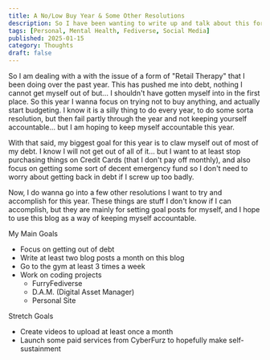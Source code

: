 ```yaml
---
title: A No/Low Buy Year & Some Other Resolutions
description: So I have been wanting to write up and talk about this for a while, I feel the need to talk about this because too much content is getting removed or kicked off of other platforms due to provider policy changes. By this I mean creators I...
tags: [Personal, Mental Health, Fediverse, Social Media]
published: 2025-01-15
category: Thoughts
draft: false
---
```


So I am dealing with a with the issue of a form of "Retail Therapy" that I been doing over the past year. This has pushed me into debt, nothing I cannot get myself out of but... I shouldn't have gotten myself into in the first place. So this year I wanna focus on trying not to buy anything, and actually start budgeting. I know it is a silly thing to do every year, to do some sorta resolution, but then fail partly through the year and not keeping yourself accountable... but I am hoping to keep myself accountable this year.

With that said, my biggest goal for this year is to claw myself out of most of my debt. I know I will not get out of all of it... but I want to at least stop purchasing things on Credit Cards (that I don't pay off monthly), and also focus on getting some sort of decent emergency fund so I don't need to worry about getting back in debt if I screw up too badly.

Now, I do wanna go into a few other resolutions I want to try and accomplish for this year. These things are stuff I don't know if I can accomplish, but they are mainly for setting goal posts for myself, and I hope to use this blog as a way of keeping myself accountable.

My Main Goals
- Focus on getting out of debt
- Write at least two blog posts a month on this blog
- Go to the gym at least 3 times a week
- Work on coding projects
  - FurryFediverse
  - D.A.M. (Digital Asset Manager)
  - Personal Site

Stretch Goals
- Create videos to upload at least once a month
- Launch some paid services from CyberFurz to hopefully make self-sustainment
